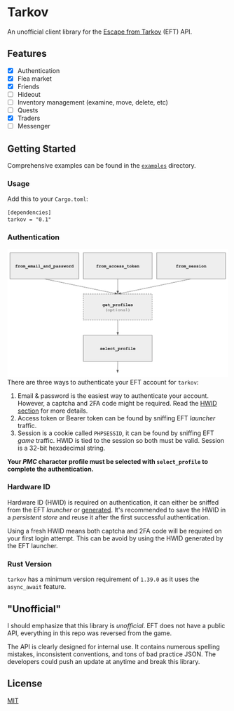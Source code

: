 # Tarkov
An unofficial client library for the [Escape from Tarkov](https://escapefromtarkov.com) (EFT) API.

## Features
- [x] Authentication
- [x] Flea market
- [x] Friends
- [ ] Hideout
- [ ] Inventory management (examine, move, delete, etc)
- [ ] Quests
- [x] Traders
- [ ] Messenger

## Getting Started

Comprehensive examples can be found in the [`examples`](examples) directory.

### Usage
Add this to your `Cargo.toml`:
```
[dependencies]
tarkov = "0.1"
```

### Authentication
![Authentication flowchart](flow.png)
There are three ways to authenticate your EFT account for `tarkov`:
1. Email & password is the easiest way to authenticate your account. However, a captcha and 2FA code might be required. Read the [HWID section](#hardware-id) for more details.
2. Access token or Bearer token can be found by sniffing EFT _launcher_ traffic.
3. Session is a cookie called `PHPSESSID`, it can be found by sniffing EFT _game_ traffic. HWID is tied to the session so both must be valid. Session is a 32-bit hexadecimal string.

**Your _PMC_ character profile must be selected with `select_profile` to complete the authentication.**

### Hardware ID
Hardware ID (HWID) is required on authentication, it can either be sniffed from the EFT _launcher_ or [generated](https://docs.rs/todo). It's recommended to save the HWID in a _persistent store_ and reuse it after the first successful authentication.

Using a fresh HWID means both captcha and 2FA code will be required on your first login attempt. This can be avoid by using the HWID generated by the EFT launcher.

### Rust Version
`tarkov` has a minimum version requirement of `1.39.0` as it uses the `async_await` feature.

## "Unofficial"

I should emphasize that this library is _unofficial_. EFT does not have a public API, everything in this repo was reversed from the game.

The API is clearly designed for internal use. It contains numerous spelling mistakes, inconsistent conventions, and tons of bad practice JSON. The developers could push an update at anytime and break this library.

## License
[MIT](LICENSE)

